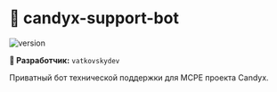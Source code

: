 # 🍭 candyx-support-bot

![version](https://img.shields.io/badge/Release-v0.3.1%20%22SPEAKING%22-blue)

**👤 Разработчик:** `vatkovskydev`  
 

Приватный бот технической поддержки для MCPE проекта Candyx.
